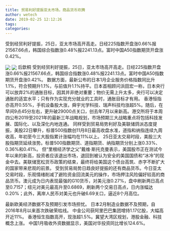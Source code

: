 ```yaml
---
title: 贸易利好提振亚太市场，商品货币欢腾
author: wetech
date: 2019-02-25 12:12:26
tags: 
categories: 
---
```

受到经贸利好提振，25日，亚太市场高开高走。日经225指数开盘涨0.66%报21567.66点，韩国综合指数涨0.48%报2241.13点。富时中国A50指数期货开盘涨0.42%。
<!-- more -->
<img align="center" border="0" src="https://imgcdn.yicai.com/uppics/images/2019/02/9f610bdf8ad93928335b7f79482fee86.jpg" />
<img align="center" border="0" src="https://imgcdn.yicai.com/uppics/images/2019/02/eff72719d3f5e0550ca2c4a1a35cdb37.jpg" />
后歆桐
受到经贸利好提振，25日，亚太市场高开高走。日经225指数开盘涨0.66%报21567.66点，韩国综合指数涨0.48%报2241.13点。富时中国A50指数期货开盘涨0.42%。
数据方面，最新公布的日本1月企业服务价格指数同比升1.1%，符合预期升1.1%，与前值升1.1%持平。日本首相顾问浜田宏一称，日本央行可以放弃2%的通胀目标，因其并非绝对重要；物价无需上升太多，央行可以决定通胀的适宜水平；只有作为实现充分就业的工具时，通胀目标才有用。
香港恒指亦高开0.55%，手机设备股大涨，舜宇光学科技、瑞声科技均涨超5%。随后，在早间9点45分左右，更升破29000点关口，创去年7月以来新高。港交所将于本周四公布2019至2021年的最新三年战略规划，市场预期三大战略重点将包括科技发展、国际化、以及深化内地连通。
同样受到贸易局势利好及美联储鸽派态度提振，美股22日攀升，标普500指数创11月8日最高收盘水准，道指和纳指连续九周收高，年初至今三大股指累计涨幅均在11%以上。
25日亚太交易时段，美股三大股指期货延续涨势。标普500指数期货、道指期货、纳指期货分别上涨0.33%、0.36%和0.41%。
但“里根经济学之父”戴维·斯托克曼表示，美国股市正在测试今年以来的新高，投资者应该退出市场，退回到被认为安全的美国国债和“冰冷”的现金中去。美联储宽松货币政策的结束，最终将给美国这个债台高筑、赤字不断扩大的国家带来悲观的前景。
受到贸易局势日趋良好提振的还有商品货币。今日亚太交易时段，乐观情绪削减了避险资金回流美元的操作，市场押注风险偏好较高的商品货币。澳元成为日内表现最强的G10货币，对美元涨0.27%，盘中刷新两日高点至0.7157；纽元对美元最高升至0.6869，刷新两个交易日高点，日内涨幅达0.20%；此外，离岸人民币对美元也升破6.69关口，逼近8个月高位。
 
 
最新欧美经济数据不及预期引发市场担忧。
日本2月制造业数据不及预期，自2016年8月以来首次跌破荣枯线。
中金公司获阿里巴巴集团增持1.17亿股，大幅高开近11%。
香港恒生指数高开，现涨超1.5%。冀望大湾区规划，港股金融、科技概念上涨。
中国1月吸收外资数据显示，美国对华投资同比增长124.6%。
